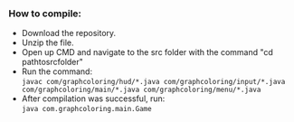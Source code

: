 <h3>How to compile:</h3>
<ul>
<li>Download the repository.</li>
<li>Unzip the file.</li>
<li>Open up CMD and navigate to the src folder with the command "cd pathtosrcfolder"</li>
<li>Run the command:</br>
<code>javac com/graphcoloring/hud/*.java com/graphcoloring/input/*.java com/graphcoloring/main/*.java com/graphcoloring/menu/*.java</code></li>
<li>After compilation was successful, run:</br>
<code>java com.graphcoloring.main.Game</code></li>
</ul>
